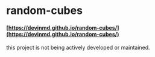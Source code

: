 # random-cubes

#### [https://devinmd.github.io/random-cubes/](https://devinmd.github.io/random-cubes/)

this project is not being actively developed or maintained.
